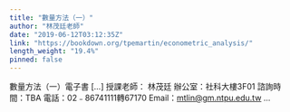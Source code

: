 ```yaml
---
title: "數量方法（一）"
author: "林茂廷老師"
date: "2019-06-12T03:12:35Z"
link: "https://bookdown.org/tpemartin/econometric_analysis/"
length_weight: "19.4%"
pinned: false
---
```


數量方法（一）電子書 [...] 授課老師： 林茂廷
辦公室：社科大樓3F01
諮詢時間：TBA
電話：02﹣86741111轉67170
Email：mtlin@gm.ntpu.edu.tw ...
